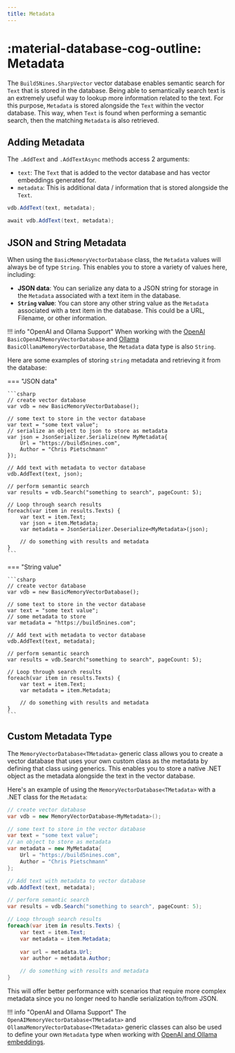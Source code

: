 ```yaml
---
title: Metadata
---
```

# :material-database-cog-outline: Metadata

The `Build5Nines.SharpVector` vector database enables semantic search for `Text` that is stored in the database. Being able to semantically search text is an extremely useful way to lookup more information related to the text. For this purpose, `Metadata` is stored alongside the `Text` within the vector database. This way, when `Text` is found when performing a semantic search, then the matching `Metadata` is also retrieved.

## Adding Metadata

The `.AddText` and `.AddTextAsync` methods access 2 arguments:

- `text`: The `Text` that is added to the vector database and has vector embeddings generated for.
- `metadata`: This is additional data / information that is stored alongside the `Text`.

```csharp
vdb.AddText(text, metadata);

await vdb.AddText(text, metadata);
```

## JSON and String Metadata

When using the `BasicMemoryVectorDatabase` class, the `Metadata` values will always be of type `String`. This enables you to store a variety of values here, including:

- **JSON data**: You can serialize any data to a JSON string for storage in the `Metadata` associated with a text item in the database.
- **`String` value**: You can store any other string value as the `Metadata` associated with a text item in the database. This could be a URL, Filename, or other information.

!!! info "OpenAI and Ollama Support"
    When working with the [OpenAI](../../embeddings/openai/index.md) `BasicOpenAIMemoryVectorDatabase` and [Ollama](../../embeddings/ollama/index.md) `BasicOllamaMemoryVectorDatabase`, the `Metadata` data type is also `String`.

Here are some examples of storing `string` metadata and retrieving it from the database:

=== "JSON data"

    ```csharp
    // create vector database
    var vdb = new BasicMemoryVectorDatabase();

    // some text to store in the vector database
    var text = "some text value";
    // serialize an object to json to store as metadata
    var json = JsonSerializer.Serialize(new MyMetadata{
        Url = "https://build5nines.com",
        Author = "Chris Pietschmann"
    });

    // Add text with metadata to vector database
    vdb.AddText(text, json);

    // perform semantic search
    var results = vdb.Search("something to search", pageCount: 5);

    // Loop through search results
    foreach(var item in results.Texts) {
        var text = item.Text;
        var json = item.Metadata;
        var metadata = JsonSerializer.Deserialize<MyMetadata>(json);

        // do something with results and metadata
    }
    ```

=== "String value"

    ```csharp
    // create vector database
    var vdb = new BasicMemoryVectorDatabase();

    // some text to store in the vector database
    var text = "some text value";
    // some metadata to store
    var metadata = "https://build5nines.com";

    // Add text with metadata to vector database
    vdb.AddText(text, metadata);

    // perform semantic search
    var results = vdb.Search("something to search", pageCount: 5);

    // Loop through search results
    foreach(var item in results.Texts) {
        var text = item.Text;
        var metadata = item.Metadata;

        // do something with results and metadata
    }
    ```

## Custom Metadata Type

The `MemoryVectorDatabase<TMetadata>` generic class allows you to create a vector database that uses your own custom class as the metadata by defining that class using generics. This enables you to store a native .NET object as the metadata alongside the text in the vector database.

Here's an example of using the `MemoryVectorDatabase<TMetadata>` with a .NET class for the `Metadata`:

```csharp
// create vector database
var vdb = new MemoryVectorDatabase<MyMetadata>();

// some text to store in the vector database
var text = "some text value";
// an object to store as metadata
var metadata = new MyMetadata{
    Url = "https://build5nines.com",
    Author = "Chris Pietschmann"
};

// Add text with metadata to vector database
vdb.AddText(text, metadata);

// perform semantic search
var results = vdb.Search("something to search", pageCount: 5);

// Loop through search results
foreach(var item in results.Texts) {
    var text = item.Text;
    var metadata = item.Metadata;
    
    var url = metadata.Url;
    var author = metadata.Author;

    // do something with results and metadata
}
```

This will offer better performance with scenarios that require more complex metadata since you no longer need to handle serialization to/from JSON.

!!! info "OpenAI and Ollama Support"
    The `OpenAIMemoryVectorDatabase<TMetadata>` and `OllamaMemoryVectorDatabase<TMetadata>` generic classes can also be used to define your own `Metadata` type when working with [OpenAI and Ollama embeddings](../../embeddings/index.md).
